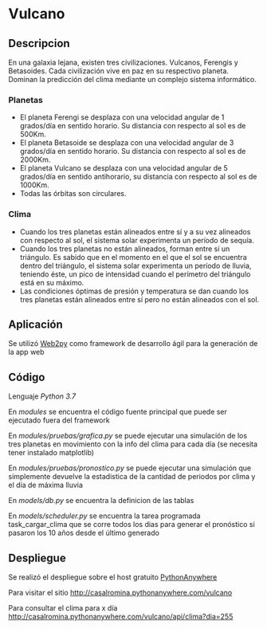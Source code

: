 # Vulcano

## Descripcion

En una galaxia lejana, existen tres civilizaciones. Vulcanos, Ferengis y Betasoides.
Cada civilización vive en paz en su respectivo planeta.
Dominan la predicción del clima mediante un complejo sistema informático.

### Planetas

* El planeta Ferengi se desplaza con una velocidad angular de 1 grados/día en sentido horario. Su distancia con respecto al sol es de 500Km.
* El planeta Betasoide se desplaza con una velocidad angular de 3 grados/día en sentido horario. Su distancia con respecto al sol es de 2000Km.
* El planeta Vulcano se desplaza con una velocidad angular de 5 grados/día en sentido anti­horario, su distancia con respecto al sol es de 1000Km.
* Todas las órbitas son circulares.

### Clima

* Cuando los tres planetas están alineados entre sí y a su vez alineados con respecto al sol, el sistema solar experimenta un período de sequía.
* Cuando los tres planetas no están alineados, forman entre sí un triángulo. Es sabido que en el momento en el que el sol se encuentra dentro del triángulo, el sistema solar experimenta un período de lluvia, teniendo éste, un pico de intensidad cuando el perímetro del triángulo está en su máximo.
* Las condiciones óptimas de presión y temperatura se dan cuando los tres planetas están alineados entre sí pero no están alineados con el sol.


## Aplicación

Se utilizó  [Web2py](http://web2py.com) como framework de desarrollo ágil para la generación de la app web

## Código

Lenguaje *Python 3.7*

En *modules* se encuentra el código fuente principal que puede ser ejecutado fuera del framework 

En *modules/pruebas/grafica.py* se puede ejecutar una simulación de los tres planetas en movimiento con la info del clima para cada día (se necesita tener instalado matplotlib) 

En *modules/pruebas/pronostico.py* se puede ejecutar una simulación que simplemente devuelve la estadistica de la cantidad de periodos por clima y el día de máxima lluvia 

En *models/db.py* se encuentra la definicion de las tablas

En *models/scheduler.py* se encuentra la tarea programada task_cargar_clima que se corre todos los dias para generar el pronóstico si pasaron los 10 años desde el último generado


## Despliegue

Se realizó el despliegue sobre el host gratuito [PythonAnywhere](www.pythonanywhere.com)

Para visitar el sitio
http://casalromina.pythonanywhere.com/vulcano

Para consultar el clima para x día 
http://casalromina.pythonanywhere.com/vulcano/api/clima?dia=255
